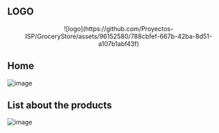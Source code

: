 ## LOGO
<center>![logo](https://github.com/Proyectos-ISP/GroceryStore/assets/96152580/788cbfef-667b-42ba-8d51-a107b1abf43f)</center>

## Home
![image](https://github.com/Proyectos-ISP/GroceryStore/assets/96152580/a44688e5-183d-4a82-974a-0e023356c4ca)

## List about the products
![image](https://github.com/Proyectos-ISP/GroceryStore/assets/96152580/43a79972-c46e-4f26-9561-090b8e581712)
